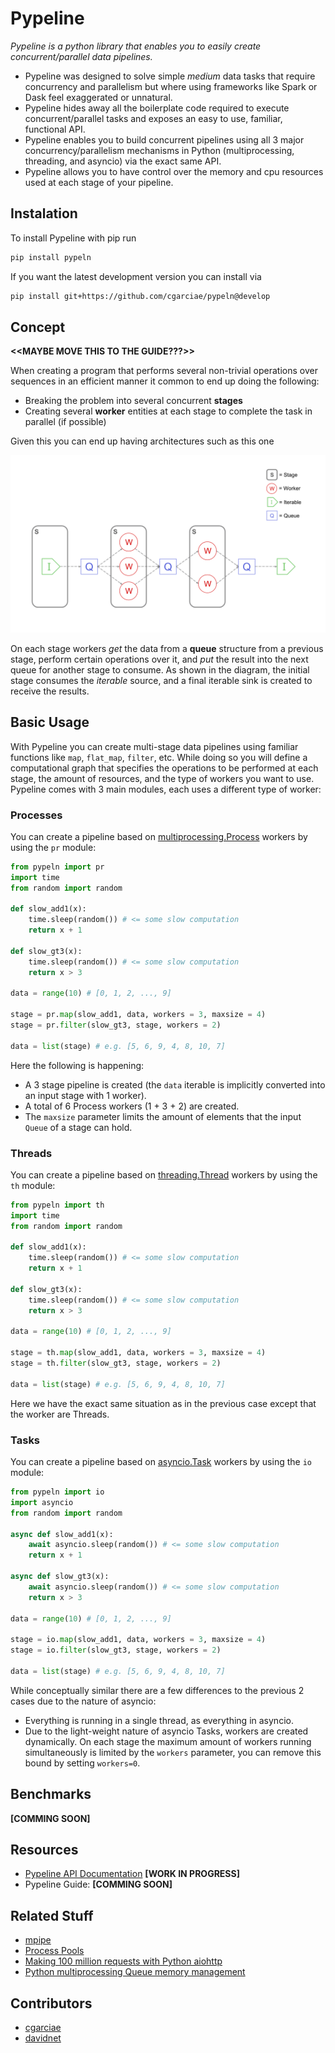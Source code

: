 # Pypeline

_Pypeline is a python library that enables you to easily create concurrent/parallel data pipelines._

* Pypeline was designed to solve simple _medium_ data tasks that require concurrency and parallelism but where using frameworks like Spark or Dask feel exaggerated or unnatural.
* Pypeline hides away all the boilerplate code required to execute concurrent/parallel tasks and exposes an easy to use, familiar, functional API.
* Pypeline enables you to build concurrent pipelines using all 3 major concurrency/parallelism mechanisms in Python (multiprocessing, threading, and asyncio) via the exact same API.
* Pypeline allows you to have control over the memory and cpu resources used at each stage of your pipeline.

## Instalation

To install Pypeline with pip run
```bash
pip install pypeln
```
If you want the latest development version you can install via
```bash
pip install git+https://github.com/cgarciae/pypeln@develop
```

## Concept
**<<MAYBE MOVE THIS TO THE GUIDE???>>**

When creating a program that performs several non-trivial operations over sequences in an efficient manner it common to end up doing the following:

* Breaking the problem into several concurrent **stages**
* Creating several **worker** entities at each stage to complete the task in parallel (if possible)

Given this you can end up having architectures such as this one

![diagram](diagram.png)

On each stage workers _get_ the data from a **queue** structure from a previous stage, perform certain operations over it, and _put_ the result into the next queue for another stage to consume. As shown in the diagram, the initial stage consumes the _iterable_ source, and a final iterable sink is created to receive the results. 

## Basic Usage
With Pypeline you can create multi-stage data pipelines using familiar functions like `map`, `flat_map`, `filter`, etc. While doing so you will define a computational graph that specifies the operations to be performed at each stage, the amount of resources, and the type of workers you want to use. Pypeline comes with 3 main modules, each uses a different type of worker:

### Processes
You can create a pipeline based on [multiprocessing.Process](https://docs.python.org/3.4/library/multiprocessing.html#multiprocessing.Process) workers by using the `pr` module:

```python
from pypeln import pr
import time
from random import random

def slow_add1(x):
    time.sleep(random()) # <= some slow computation
    return x + 1

def slow_gt3(x):
    time.sleep(random()) # <= some slow computation
    return x > 3

data = range(10) # [0, 1, 2, ..., 9] 

stage = pr.map(slow_add1, data, workers = 3, maxsize = 4)
stage = pr.filter(slow_gt3, stage, workers = 2)

data = list(stage) # e.g. [5, 6, 9, 4, 8, 10, 7]
```
Here the following is happening:
* A 3 stage pipeline is created (the `data` iterable is implicitly converted into an input stage with 1 worker).
* A total of 6 Process workers (1 + 3 + 2) are created.
* The `maxsize` parameter limits the amount of elements that the input `Queue` of a stage can hold.

### Threads
You can create a pipeline based on [threading.Thread](https://docs.python.org/3/library/threading.html#threading.Thread) workers by using the `th` module:
```python
from pypeln import th
import time
from random import random

def slow_add1(x):
    time.sleep(random()) # <= some slow computation
    return x + 1

def slow_gt3(x):
    time.sleep(random()) # <= some slow computation
    return x > 3

data = range(10) # [0, 1, 2, ..., 9] 

stage = th.map(slow_add1, data, workers = 3, maxsize = 4)
stage = th.filter(slow_gt3, stage, workers = 2)

data = list(stage) # e.g. [5, 6, 9, 4, 8, 10, 7]
```
Here we have the exact same situation as in the previous case except that the worker are Threads.

### Tasks
You can create a pipeline based on [asyncio.Task](https://docs.python.org/3.4/library/asyncio-task.html#asyncio.Task) workers by using the `io` module:
```python
from pypeln import io
import asyncio
from random import random

async def slow_add1(x):
    await asyncio.sleep(random()) # <= some slow computation
    return x + 1

async def slow_gt3(x):
    await asyncio.sleep(random()) # <= some slow computation
    return x > 3

data = range(10) # [0, 1, 2, ..., 9] 

stage = io.map(slow_add1, data, workers = 3, maxsize = 4)
stage = io.filter(slow_gt3, stage, workers = 2)

data = list(stage) # e.g. [5, 6, 9, 4, 8, 10, 7]
```
While conceptually similar there are a few differences to the previous 2 cases due to the nature of asyncio:
* Everything is running in a single thread, as everything in asyncio.
* Due to the light-weight nature of asyncio Tasks, workers are created dynamically. On each stage the maximum amount of workers running simultaneously is limited by the `workers` parameter, you can remove this bound by setting `workers=0`.


## Benchmarks
**[COMMING SOON]**

## Resources

* [Pypeline API Documentation](https://cgarciae.github.io/pypeln/) **[WORK IN PROGRESS]**
* Pypeline Guide: **[COMMING SOON]**

## Related Stuff
* [mpipe](https://vmlaker.github.io/mpipe/)
* [Process Pools](https://docs.python.org/3.4/library/multiprocessing.html?highlight=process#module-multiprocessing.pool)
* [Making 100 million requests with Python aiohttp](https://www.artificialworlds.net/blog/2017/06/12/making-100-million-requests-with-python-aiohttp/)
* [Python multiprocessing Queue memory management](https://stackoverflow.com/questions/52286527/python-multiprocessing-queue-memory-management/52286686#52286686)


## Contributors
* [cgarciae](https://github.com/cgarciae)
* [davidnet](https://github.com/davidnet)